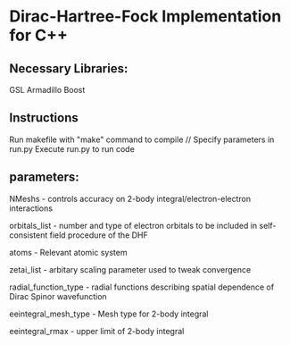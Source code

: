
# Dirac-Hartree-Fock Implementation for C++

## Necessary Libraries:
GSL
Armadillo
Boost

## Instructions

Run makefile with "make" command to compile //
Specify parameters in run.py
Execute run.py to run code


## parameters:

NMeshs - controls accuracy on 2-body integral/electron-electron interactions

orbitals_list - number and type of electron orbitals to be included in self-consistent field procedure of the DHF

atoms - Relevant atomic system

zetai_list - arbitary scaling parameter used to tweak convergence

radial_function_type - radial functions describing spatial dependence of Dirac Spinor wavefunction

eeintegral_mesh_type - Mesh type for 2-body integral

eeintegral_rmax - upper limit of 2-body integral 




